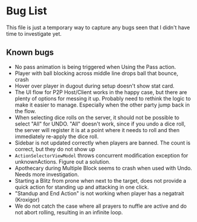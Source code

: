 # Bug List

This file is just a temporary way to capture any bugs seen that I didn't have time to investigate yet.

## Known bugs

- No pass animation is being triggered when Using the Pass action.
- Player with ball blocking across middle line drops ball that bounce, crash
- Hover over player in dugout during setup doesn't show stat card.
- The UI flow for P2P Host/Client works in the happy case, but there are plenty of options
  for messing it up. Probably need to rethink the logic to make it easier to manage. Especially
  when the other party jump back in the flow.
- When selecting dice rolls on the server, it should not be possible to select "All" for UNDO.
  "All" doesn't work, since if you undo a dice roll, the server will register it is at a point where
  it needs to roll and then immediately re-apply the dice roll.
- Sidebar is not updated correctly when players are banned. The count is correct, but they do not show up
- `ActionSelectorViewModel` throws concurrent modification exception for unknownActions. Figure out a solution.
- Apothecary during Multiple Block seems to crash when used with Undo. Needs more investigation.
- Starting a Blitz from prone when next to the target, does not provide a quick action for standing up and attacking in one click.
- "Standup and End Action" is not working when player has a negatrait (Kroxigor)
- We do not catch the case where all prayers to nuffle are active and do not abort rolling, resulting in an infinite loop.